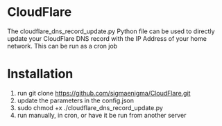 # CloudFlare
The cloudflare_dns_record_update.py Python file can be used to directly update your CloudFlare DNS record with the IP Address of your home network. This can be run as a cron job

# Installation
1. run git clone https://github.com/sigmaenigma/CloudFlare.git
2. update the parameters in the config.json
3. sudo chmod +x ./cloudflare_dns_record_update.py
4. run manually, in cron, or have it be run from another server
